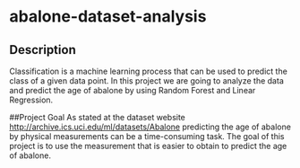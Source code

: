 # abalone-dataset-analysis

## Description
Classification is a machine learning process that can be used to predict the class of a given data point. In this project we are going to analyze the data and predict the age of abalone by using Random Forest and Linear Regression.

##Project Goal
As stated at the dataset website http://archive.ics.uci.edu/ml/datasets/Abalone predicting the age of abalone by physical measurements can be a time-consuming task. The goal of this project is to use the measurement that is easier to obtain to predict the age of abalone.
